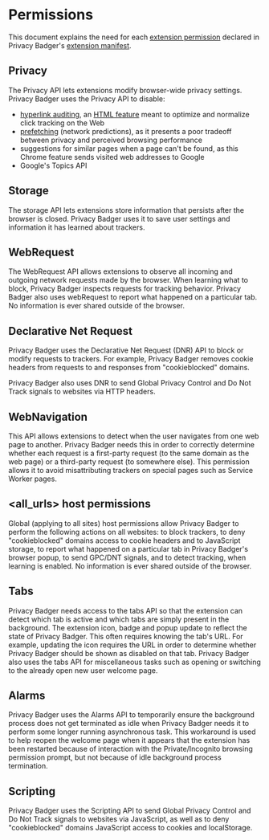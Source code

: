 # Permissions

This document explains the need for each [extension permission](https://developer.chrome.com/docs/extensions/mv3/declare_permissions/) declared in Privacy Badger's [extension manifest](/src/manifest.json).

## Privacy
The Privacy API lets extensions modify browser-wide privacy settings. Privacy Badger uses the Privacy API to disable:

- [hyperlink auditing](https://www.bleepingcomputer.com/news/software/major-browsers-to-prevent-disabling-of-click-tracking-privacy-risk/), an [HTML feature](https://html.spec.whatwg.org/multipage/links.html#hyperlink-auditing) meant to optimize and normalize click tracking on the Web
- [prefetching](https://developer.mozilla.org/en-US/docs/Web/HTTP/Link_prefetching_FAQ) (network predictions), as it presents a poor tradeoff between privacy and perceived browsing performance
- suggestions for similar pages when a page can't be found, as this Chrome feature sends visited web addresses to Google
- Google's Topics API

## Storage
The storage API lets extensions store information that persists after the browser is closed. Privacy Badger uses it to save user settings and information it has learned about trackers.

## WebRequest
The WebRequest API allows extensions to observe all incoming and outgoing network requests made by the browser. When learning what to block, Privacy Badger inspects requests for tracking behavior. Privacy Badger also uses webRequest to report what happened on a particular tab. No information is ever shared outside of the browser.

## Declarative Net Request
Privacy Badger uses the Declarative Net Request (DNR) API to block or modify requests to trackers. For example, Privacy Badger removes cookie headers from requests to and responses from "cookieblocked" domains.

Privacy Badger also uses DNR to send Global Privacy Control and Do Not Track signals to websites via HTTP headers.

## WebNavigation
This API allows extensions to detect when the user navigates from one web page to another. Privacy Badger needs this in order to correctly determine whether each request is a first-party request (to the same domain as the web page) or a third-party request (to somewhere else). This permission allows it to avoid misattributing trackers on special pages such as Service Worker pages.

## \<all\_urls\> host permissions
Global (applying to all sites) host permissions allow Privacy Badger to perform the following actions on all websites: to block trackers, to deny "cookieblocked" domains access to cookie headers and to JavaScript storage, to report what happened on a particular tab in Privacy Badger's browser popup, to send GPC/DNT signals, and to detect tracking, when learning is enabled. No information is ever shared outside of the browser.

## Tabs
Privacy Badger needs access to the tabs API so that the extension can detect which tab is active and which tabs are simply present in the background. The extension icon, badge and popup update to reflect the state of Privacy Badger. This often requires knowing the tab's URL. For example, updating the icon requires the URL in order to determine whether Privacy Badger should be shown as disabled on that tab. Privacy Badger also uses the tabs API for miscellaneous tasks such as opening or switching to the already open new user welcome page.

## Alarms
Privacy Badger uses the Alarms API to temporarily ensure the background process does not get terminated as idle when Privacy Badger needs it to perform some longer running asynchronous task. This workaround is used to help reopen the welcome page when it appears that the extension has been restarted because of interaction with the Private/Incognito browsing permission prompt, but not because of idle background process termination.

## Scripting
Privacy Badger uses the Scripting API to send Global Privacy Control and Do Not Track signals to websites via JavaScript, as well as to deny "cookieblocked" domains JavaScript access to cookies and localStorage.
